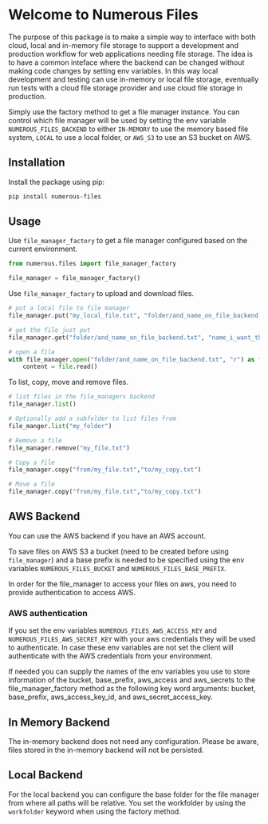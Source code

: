 # Welcome to Numerous Files

The purpose of this package is to make a simple way to interface with both cloud, local and in-memory file storage to support a development and production workflow for web applications needing file storage. The idea is to have a common inteface where the backend can be changed without making code changes by setting env variables. In this way local development and testing can use in-memory or local file storage, eventually run tests with a cloud file storage provider and use cloud file storage in production.

Simply use the factory method to get a file manager instance. You can control which file manager will be used by setting the env variable `NUMEROUS_FILES_BACKEND` to either `IN-MEMORY` to use the memory based file system, `LOCAL` to use a local folder, or `AWS_S3` to use an S3 bucket on AWS.

## Installation

Install the package using pip:

```bash
pip install numerous-files
```

## Usage

Use `file_manager_factory` to get a file manager configured based on the current environment.

```python
from numerous.files import file_manager_factory

file_manager = file_manager_factory()
```

Use `file_manager_factory` to upload and download files.
```python
# put a local file to file manager
file_manager.put("my_local_file.txt", "folder/and_name_on_file_backend.txt")

# get the file just put
file_manager.get("folder/and_name_on_file_backend.txt", "name_i_want_the_file_to_have_locally")

# open a file
with file_manager.open("folder/and_name_on_file_backend.txt", "r") as file:
    content = file.read()
```

To list, copy, move and remove files.
```python
# list files in the file_managers backend
file_manager.list()

# Optionally add a subfolder to list files from
file_manger.list("my_folder")

# Remove a file
file_manager.remove("my_file.txt")

# Copy a file
file_manager.copy("from/my_file.txt","to/my_copy.txt")

# Move a file
file_manager.copy("from/my_file.txt","to/my_copy.txt")
```

## AWS Backend

You can use the AWS backend if you have an AWS account. 

To save files on AWS S3 a bucket (need to be created before using `file_manager`) and a base prefix is needed to be specified using the env variables `NUMEROUS_FILES_BUCKET` and `NUMEROUS_FILES_BASE_PREFIX`.

In order for the file_manager to access your files on aws, you need to provide authentication to access AWS.

### AWS authentication

If you set the env variables `NUMEROUS_FILES_AWS_ACCESS_KEY` and `NUMEROUS_FILES_AWS_SECRET_KEY` with your aws credentials they will be used to authenticate. In case these env variables are not set the client will authenticate with the AWS credentials from your environment.

If needed you can supply the names of the env variables you use to store information of the bucket, base_prefix, aws_access and aws_secrets to the file_manager_factory method as the following key word arguments: bucket, base_prefix, aws_access_key_id, and aws_secret_access_key.

## In Memory Backend

The in-memory backend does not need any configuration. Please be aware, files stored in the in-memory backend will not be persisted.

## Local Backend

For the local backend you can configure the base folder for the file manager from where all paths will be relative. You set the workfolder by using the `workfolder` keyword when using the factory method.